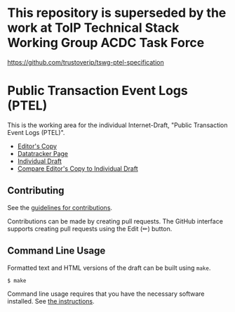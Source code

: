 # This repository is superseded by the work at ToIP Technical Stack Working Group ACDC Task Force

https://github.com/trustoverip/tswg-ptel-specification

# Public Transaction Event Logs (PTEL)

This is the working area for the individual Internet-Draft, "Public Transaction Event Logs (PTEL)".

* [Editor's Copy](https://WebOfTrust.github.io/ietf-ptel/#go.draft-pfeairheller-ptel.html)
* [Datatracker Page](https://datatracker.ietf.org/doc/draft-pfeairheller-ptel)
* [Individual Draft](https://datatracker.ietf.org/doc/html/draft-pfeairheller-ptel)
* [Compare Editor's Copy to Individual Draft](https://WebOfTrust.github.io/ietf-ptel/#go.draft-pfeairheller-ptel.diff)


## Contributing

See the
[guidelines for contributions](https://github.com/WebOfTrust/ietf-ptel/blob/main/CONTRIBUTING.md).

Contributions can be made by creating pull requests.
The GitHub interface supports creating pull requests using the Edit (✏) button.


## Command Line Usage

Formatted text and HTML versions of the draft can be built using `make`.

```sh
$ make
```

Command line usage requires that you have the necessary software installed.  See
[the instructions](https://github.com/martinthomson/i-d-template/blob/main/doc/SETUP.md).

